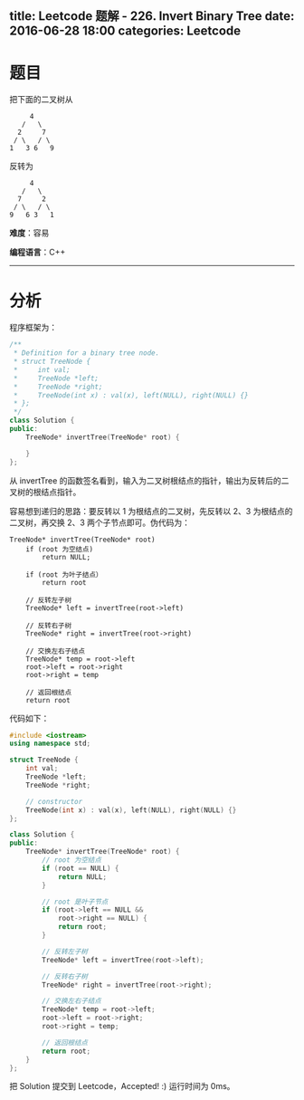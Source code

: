 title: Leetcode 题解 - 226. Invert Binary Tree
date: 2016-06-28 18:00
categories: Leetcode
---

# 题目

把下面的二叉树从

         4
       /   \
      2     7
     / \   / \
    1   3 6   9

反转为

         4
       /   \
      7     2
     / \   / \
    9   6 3   1

<!-- more -->

**难度**：容易

**编程语言**：C++

---

# 分析

程序框架为：

```cpp
/**
 * Definition for a binary tree node.
 * struct TreeNode {
 *     int val;
 *     TreeNode *left;
 *     TreeNode *right;
 *     TreeNode(int x) : val(x), left(NULL), right(NULL) {}
 * };
 */
class Solution {
public:
    TreeNode* invertTree(TreeNode* root) {

    }
};
```

从 invertTree 的函数签名看到，输入为二叉树根结点的指针，输出为反转后的二叉树的根结点指针。

容易想到递归的思路：要反转以 1 为根结点的二叉树，先反转以 2、3 为根结点的二叉树，再交换 2、3 两个子节点即可。伪代码为：

```
TreeNode* invertTree(TreeNode* root)
    if (root 为空结点)
        return NULL;

    if (root 为叶子结点）
        return root

    // 反转左子树
    TreeNode* left = invertTree(root->left)

    // 反转右子树
    TreeNode* right = invertTree(root->right)

    // 交换左右子结点
    TreeNode* temp = root->left
    root->left = root->right
    root->right = temp

    // 返回根结点
    return root
```

代码如下：

```cpp
#include <iostream>
using namespace std;

struct TreeNode {
    int val;
    TreeNode *left;
    TreeNode *right;

    // constructor
    TreeNode(int x) : val(x), left(NULL), right(NULL) {}
};

class Solution {
public:
    TreeNode* invertTree(TreeNode* root) {
        // root 为空结点
        if (root == NULL) {
            return NULL;
        }

        // root 是叶子节点
        if (root->left == NULL &&
            root->right == NULL) {
            return root;
        }

        // 反转左子树
        TreeNode* left = invertTree(root->left);

        // 反转右子树
        TreeNode* right = invertTree(root->right);

        // 交换左右子结点
        TreeNode* temp = root->left;
        root->left = root->right;
        root->right = temp;

        // 返回根结点
        return root;
    }
};
```

把 Solution 提交到 Leetcode，Accepted! :) 运行时间为 0ms。
